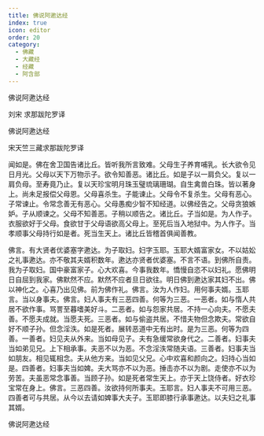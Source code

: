 ```yaml
---
title: 佛说阿遬达经
index: true
icon: editor
order: 20
category:
  - 佛藏
  - 大藏经
  - 经藏
  - 阿含部
---
```


  佛说阿遬达经  

刘宋 求那跋陀罗译  

佛说阿遬达经  

宋天竺三藏求那跋陀罗译  

闻如是。佛在舍卫国告诸比丘。皆听我所言致难。父母生子养育哺乳。长大欲令见日月光。父母以天下万物示子。欲令知善恶。诸比丘。如是子以一肩负父。复以一肩负母。至寿竟乃止。复以天珍宝明月珠玉璧琉璃珊瑚。自生禽兽白珠。皆以著身上。尚未足报偿父母恩。父母喜杀生。子能谏止。父母令不复杀生。父母有恶心。子常谏止。令常念善无有恶心。父母愚痴少智不知经道。以佛经告之。父母贪狼嫉妒。子从顺谏之。父母不知善恶。子稍以顺告之。诸比丘。子当如是。为人作子。衣服欲好于父母。食欲甘于父母语欲高父母上。至死后当入地狱中。为人作子。当孝顺事父母持行如是者。死当生天上。诸比丘皆稽首俱闻善教。  

佛言。有大贤者优婆塞字遬达。为子取妇。妇字玉耶。玉耶大婿富家女。不以姑妐之礼事遬达。亦不敬其夫婿积数年。遬达亦贤者优婆塞。不言不语。到佛所自责。我为子取妇。国中豪富家子。心大欢喜。今事我数年。憍慢自恣不以妇礼。愿佛明日自屈到我家。佛默然不应。默然不应者旦日欲往。明日佛到遬达家其妇不出。佛以神化之。心喜乃出见佛。前为佛作礼。佛言。汝为人作妇。用何事夫婿。玉耶言。当以身事夫。佛言。妇人事夫有三恶四善。何等为三恶。一恶者。如与惰人共居不欲作事。骂詈至暮嗜美好斗。二恶者。如与怨家共居。不持一心向夫。不愿夫善。不愿夫成就。当愿夫死。三恶者。如与偷盗共居。不惜夫物但念欺夫。常欲自好不顺子孙。但念淫泆。如是死者。展转恶道中无有出时。是为三恶。何等为四善。一善者。妇见夫从外来。当如母见子。夫有急缓常欲身代之。二善者。妇事夫当如弟见兄。上下相承事。夫恶不以为恶。不念淫泆常随夫语。三善者。妇事夫当如朋友。相见辄相念。夫从他方来。当如见父兄。心中欢喜和颜向之。妇持心当如是。四善者。妇事夫当如婢。夫大骂亦不以为恶。捶击亦不以为剧。走使亦不以为劳苦。夫虽恶常念事善。当顾子孙。如是死者常生天上。亦于天上饶侍者。好衣珍宝常在身上。佛言。三恶四善。汝欲持何所事夫。玉耶言。妇人事夫不可用三恶。四善者可与共居。从今以去请如婢事大夫子。玉耶即膝行承事遬达。以夫妇之礼事其婿。  

佛说阿遬达经  

